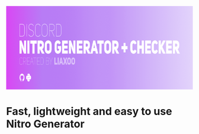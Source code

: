 
  <a href="https://github.com/othneildrew/Best-README-Template">
    <img src="images/NitroGenerator.png" alt="Logo" width="800" height="225">
  </a>
  

# Fast, lightweight and easy to use Nitro Generator

